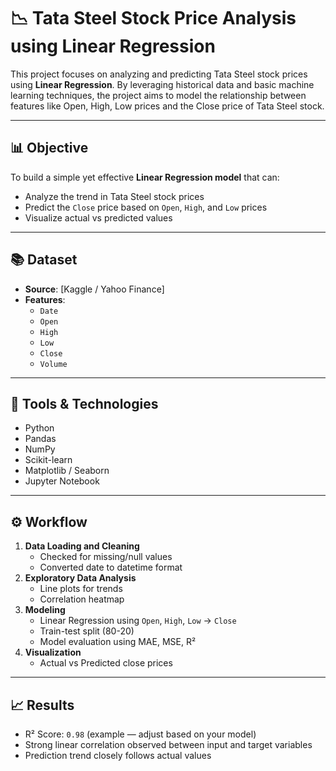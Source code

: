 # 📉 Tata Steel Stock Price Analysis using Linear Regression

This project focuses on analyzing and predicting Tata Steel stock prices using **Linear Regression**. By leveraging historical data and basic machine learning techniques, the project aims to model the relationship between features like Open, High, Low prices and the Close price of Tata Steel stock.

---


## 📊 Objective

To build a simple yet effective **Linear Regression model** that can:
- Analyze the trend in Tata Steel stock prices
- Predict the `Close` price based on `Open`, `High`, and `Low` prices
- Visualize actual vs predicted values

---

## 📚 Dataset

- **Source**: [Kaggle / Yahoo Finance]
- **Features**:
  - `Date`
  - `Open`
  - `High`
  - `Low`
  - `Close`
  - `Volume`

---

## 🧪 Tools & Technologies

- Python
- Pandas
- NumPy
- Scikit-learn
- Matplotlib / Seaborn
- Jupyter Notebook

---

## ⚙️ Workflow

1. **Data Loading and Cleaning**
   - Checked for missing/null values
   - Converted date to datetime format
2. **Exploratory Data Analysis**
   - Line plots for trends
   - Correlation heatmap
3. **Modeling**
   - Linear Regression using `Open`, `High`, `Low` → `Close`
   - Train-test split (80-20)
   - Model evaluation using MAE, MSE, R²
4. **Visualization**
   - Actual vs Predicted close prices

---

## 📈 Results

- R² Score: `0.98` (example — adjust based on your model)
- Strong linear correlation observed between input and target variables
- Prediction trend closely follows actual values







